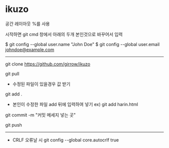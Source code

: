 # ikuzo

공간 레이아웃 %를 사용

시작하면 git cmd 창에서 아래의 두개 본인것으로 바꾸어서 입력

$ git config --global user.name "John Doe"
$ git config --global user.email johndoe@example.com

---
git clone https://github.com/girrow/ikuzo

git pull
- 수정된 파일이 있을경우 값 받기

git add .
- 본인이 수정한 파일 add 뒤에 입력하여 넣기
ex) git add harin.html

git commit -m "커밋 메세지 넣는 곳"

git push


---

* CRLF 오류날 시
git config --global core.autocrlf true

